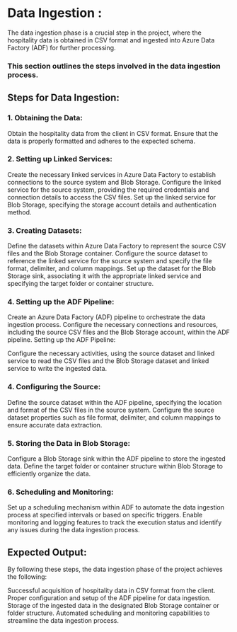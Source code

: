 # Data Ingestion :

The data ingestion phase is a crucial step in the project, where the hospitality data is obtained in CSV format and ingested into Azure Data Factory (ADF) for further processing.

### This section outlines the steps involved in the data ingestion process.

## Steps for Data Ingestion:

### 1. Obtaining the Data:

Obtain the hospitality data from the client in CSV format.
Ensure that the data is properly formatted and adheres to the expected schema.

### 2. Setting up Linked Services:

Create the necessary linked services in Azure Data Factory to establish connections to the source system and Blob Storage.
Configure the linked service for the source system, providing the required credentials and connection details to access the CSV files.
Set up the linked service for Blob Storage, specifying the storage account details and authentication method.
### 3. Creating Datasets:

Define the datasets within Azure Data Factory to represent the source CSV files and the Blob Storage container.
Configure the source dataset to reference the linked service for the source system and specify the file format, delimiter, and column mappings.
Set up the dataset for the Blob Storage sink, associating it with the appropriate linked service and specifying the target folder or container structure.

### 4. Setting up the ADF Pipeline:

Create an Azure Data Factory (ADF) pipeline to orchestrate the data ingestion process.
Configure the necessary connections and resources, including the source CSV files and the Blob Storage account, within the ADF pipeline.
Setting up the ADF Pipeline:

Configure the necessary activities, using the source dataset and linked service to read the CSV files and the Blob Storage dataset and linked service to write the ingested data.
### 4. Configuring the Source:

Define the source dataset within the ADF pipeline, specifying the location and format of the CSV files in the source system.
Configure the source dataset properties such as file format, delimiter, and column mappings to ensure accurate data extraction.

### 5. Storing the Data in Blob Storage:

Configure a Blob Storage sink within the ADF pipeline to store the ingested data.
Define the target folder or container structure within Blob Storage to efficiently organize the data.

### 6. Scheduling and Monitoring:

Set up a scheduling mechanism within ADF to automate the data ingestion process at specified intervals or based on specific triggers.
Enable monitoring and logging features to track the execution status and identify any issues during the data ingestion process.

## Expected Output:

By following these steps, the data ingestion phase of the project achieves the following:

Successful acquisition of hospitality data in CSV format from the client.
Proper configuration and setup of the ADF pipeline for data ingestion.
Storage of the ingested data in the designated Blob Storage container or folder structure.
Automated scheduling and monitoring capabilities to streamline the data ingestion process.
